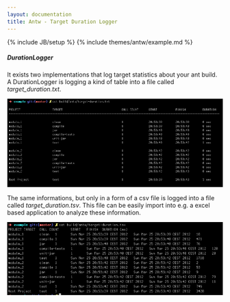 ```yaml
---
layout: documentation
title: Antw - Target Duration Logger 
---
```

{% include JB/setup %}
{% include themes/antw/example.md %}

##### DurationLogger
It exists two implementations that log target statistics about your ant build. A DurationLogger is logging a kind of table into a file called *target_duration.txt*. 

![DurationLogger](duration_logger.png)

The same informations, but only in a form of a csv file is logged into a file called *target_duration.tsv*. This file can be easily import into e.g. a excel based application to analyze these information.

![DurationPlainLogger](duration_plain_logger.png)
